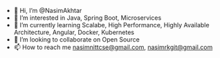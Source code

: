 - 👋 Hi, I’m @NasimAkhtar
- 👀 I’m interested in Java, Spring Boot, Microservices
- 🌱 I’m currently learning Scalabe, High Performance, Highly Available Architecture, Angular, Docker, Kubernetes
- 💞️ I’m looking to collaborate on Open Source
- 📫 How to reach me nasimnittcse@gmail.com, nasimrkgit@gmail.com

<!---
NasimAkhtar/NasimAkhtar is a ✨ special ✨ repository because its `README.md` (this file) appears on your GitHub profile.
You can click the Preview link to take a look at your changes.
--->
